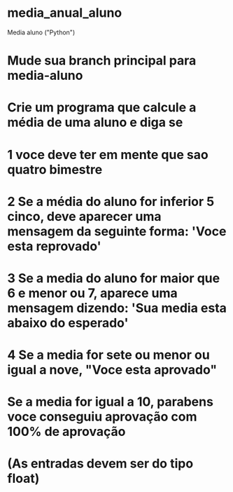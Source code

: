# media_anual_aluno

Media aluno ("Python")

# Mude sua branch principal para media-aluno

# Crie um programa que calcule a média de uma aluno e diga se

# 1 voce deve ter em mente que sao quatro bimestre

# 2 Se a média do aluno for inferior 5 cinco, deve aparecer uma mensagem da seguinte forma: 'Voce esta reprovado'
# 3 Se a media do aluno for maior que 6 e menor ou 7, aparece uma mensagem dizendo: 'Sua media esta abaixo do esperado'
# 4 Se a media for sete ou menor ou igual a nove, "Voce esta aprovado"
# Se a media for igual a 10, parabens voce conseguiu aprovação com 100% de aprovação

# (As entradas devem ser do tipo float)